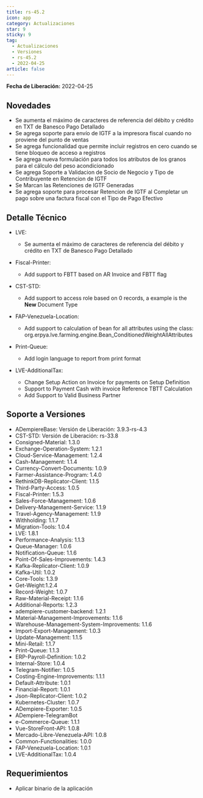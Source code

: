```yaml
---
title: rs-45.2
icon: app
category: Actualizaciones
star: 9
sticky: 9
tag:
  - Actualizaciones
  - Versiones
  - rs-45.2
  - 2022-04-25
article: false
---
```


**Fecha de Liberación:** 2022-04-25

## Novedades

- Se aumenta el máximo de caracteres de referencia del débito y crédito en TXT de Banesco Pago Detallado
- Se agrega soporte para envío de IGTF a la impresora fiscal cuando no proviene del punto de ventas
- Se agrega funcionalidad que permite incluir registros en cero cuando se tiene bloqueo de acceso a registros
- Se agrega nueva formulación para todos los atributos de los granos para el cálculo del peso acondicionado
- Se agrega Soporte a Validacion de Socio de Negocio y Tipo de Contribuyente en Retencion de IGTF
- Se Marcan las Retenciones de IGTF Generadas
- Se agrega soporte para procesar Retencion de IGTF al Completar un pago sobre una factura fiscal con el Tipo de Pago Efectivo

## Detalle Técnico

- LVE:
  
  - Se aumenta el máximo de caracteres de referencia del débito y crédito en TXT de Banesco Pago Detallado

- Fiscal-Printer:
  
  - Add support to FBTT based on AR Invoice and FBTT flag

- CST-STD:
  
  - Add support to access role based on 0 records, a example is the **New** Document Type

- FAP-Venezuela-Location:
  
  - Add support to calculation of bean for all attributes using the class:  org.erpya.lve.farming.engine.Bean_ConditionedWeightAllAttributes

- Print-Queue:
  
  - Add login language to report from print format

- LVE-AdditionalTax:

  - Change Setup Action on Invoice for payments on Setup Definition
  - Support to Payment Cash with invoice Reference TBTT Calculation
  - Add Support to Valid Business Partner

## Soporte a Versiones

- ADempiereBase: Versión de Liberación: 3.9.3-rs-4.3
- CST-STD: Versión de Liberación: rs-33.8
- Consigned-Material: 1.3.0
- Exchange-Operation-System: 1.2.1
- Cloud-Service-Management: 1.2.4
- Cash-Management: 1.1.4
- Currency-Convert-Documents: 1.0.9
- Farmer-Assistance-Program: 1.4.0
- RethinkDB-Replicator-Client: 1.1.5
- Third-Party-Access: 1.0.5
- Fiscal-Printer: 1.5.3
- Sales-Force-Management: 1.0.6
- Delivery-Management-Service: 1.1.9
- Travel-Agency-Management: 1.1.9
- Withholding: 1.1.7
- Migration-Tools: 1.0.4
- LVE: 1.8.1
- Performance-Analysis: 1.1.3
- Queue-Manager: 1.0.6
- Notification-Queue: 1.1.6
- Point-Of-Sales-Improvements: 1.4.3
- Kafka-Replicator-Client: 1.0.9
- Kafka-Util: 1.0.2
- Core-Tools: 1.3.9
- Get-Weight:1.2.4
- Record-Weight: 1.0.7
- Raw-Material-Receipt: 1.1.6
- Additional-Reports: 1.2.3
- adempiere-customer-backend: 1.2.1
- Material-Management-Improvements: 1.1.6
- Warehouse-Management-System-Improvements: 1.1.6
- Import-Export-Management: 1.0.3
- Update-Management: 1.1.5
- Mini-Retail: 1.1.7
- Print-Queue: 1.1.3
- ERP-Payroll-Definition: 1.0.2
- Internal-Store: 1.0.4
- Telegram-Notifier: 1.0.5
- Costing-Engine-Improvements: 1.1.1
- Default-Attribute: 1.0.1
- Financial-Report: 1.0.1
- Json-Replicator-Client: 1.0.2
- Kubernetes-Cluster: 1.0.7
- ADempiere-Exporter: 1.0.5
- ADempiere-TelegramBot
- e-Commerce-Queue: 1.1.1
- Vue-StoreFront-API: 1.0.8
- Mercado-Libre-Venezuela-API: 1.0.8
- Common-Functionalities: 1.0.0
- FAP-Venezuela-Location: 1.0.1
- LVE-AdditionalTax: 1.0.4

## Requerimientos

- Aplicar binario de la aplicación

